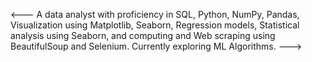 <--- A data analyst with proficiency in SQL, Python, NumPy, Pandas, Visualization using Matplotlib, Seaborn, Regression models, 
Statistical analysis using Seaborn, and computing and Web scraping using BeautifulSoup and Selenium. Currently exploring ML Algorithms.
--->
